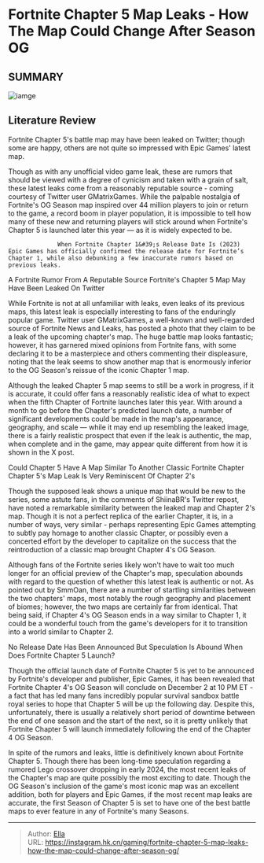 # Fortnite Chapter 5 Map Leaks - How The Map Could Change After Season OG


## SUMMARY 

![iamge](https://static1.srcdn.com/wordpress/wp-content/uploads/2023/11/fortnite-chapter-5-map-leaks-how-the-map-could-change-after-season-og.jpg)

## Literature Review

Fortnite Chapter 5&#39;s battle map may have been leaked on Twitter; though some are happy, others are not quite so impressed with Epic Games&#39; latest map.





Though as with any unofficial video game leak, these are rumors that should be viewed with a degree of cynicism and taken with a grain of salt, these latest leaks come from a reasonably reputable source - coming courtesy of Twitter user GMatrixGames. While the palpable nostalgia of Fortnite&#39;s OG Season map inspired over 44 million players to join or return to the game, a record boom in player population, it is impossible to tell how many of these new and returning players will stick around when Fortnite&#39;s Chapter 5 is launched later this year — as it is widely expected to be.




                  When Fortnite Chapter 1&#39;s Release Date Is (2023)   Epic Games has officially confirmed the release date for Fortnite’s Chapter 1, while also debunking a few inaccurate rumors based on previous leaks.    


 A Fortnite Rumor From A Reputable Source 
Fortnite&#39;s Chapter 5 Map May Have Been Leaked On Twitter
          

While Fortnite is not at all unfamiliar with leaks, even leaks of its previous maps, this latest leak is especially interesting to fans of the enduringly popular game. Twitter user GMatrixGames, a well-known and well-regarded source of Fortnite News and Leaks, has posted a photo that they claim to be a leak of the upcoming chapter&#39;s map. The huge battle map looks fantastic; however, it has garnered mixed opinions from Fortnite fans, with some declaring it to be a masterpiece and others commenting their displeasure, noting that the leak seems to show another map that is enormously inferior to the OG Season&#39;s reissue of the iconic Chapter 1 map.





 

Although the leaked Chapter 5 map seems to still be a work in progress, if it is accurate, it could offer fans a reasonably realistic idea of what to expect when the fifth Chapter of Fortnite launches later this year. With around a month to go before the Chapter&#39;s predicted launch date, a number of significant developments could be made in the map&#39;s appearance, geography, and scale — while it may end up resembling the leaked image, there is a fairly realistic prospect that even if the leak is authentic, the map, when complete and in the game, may appear quite different from how it is shown in the X post.



 Could Chapter 5 Have A Map Similar To Another Classic Fortnite Chapter 
Chapter 5&#39;s Map Leak Is Very Reminiscent Of Chapter 2&#39;s
         




Though the supposed leak shows a unique map that would be new to the series, some astute fans, in the comments of ShiinaBR&#39;s Twitter repost, have noted a remarkable similarity between the leaked map and Chapter 2&#39;s map. Though it is not a perfect replica of the earlier Chapter, it is, in a number of ways, very similar - perhaps representing Epic Games attempting to subtly pay homage to another classic Chapter, or possibly even a concerted effort by the developer to capitalize on the success that the reintroduction of a classic map brought Chapter 4&#39;s OG Season.


 

Although fans of the Fortnite series likely won&#39;t have to wait too much longer for an official preview of the Chapter&#39;s map, speculation abounds with regard to the question of whether this latest leak is authentic or not. As pointed out by SmmOan, there are a number of startling similarities between the two chapters&#39; maps, most notably the rough geography and placement of biomes; however, the two maps are certainly far from identical. That being said, if Chapter 4&#39;s OG Season ends in a way similar to Chapter 1, it could be a wonderful touch from the game&#39;s developers for it to transition into a world similar to Chapter 2.






 No Release Date Has Been Announced But Speculation Is Abound 
When Does Fortnite Chapter 5 Launch?
          

Though the official launch date of Fortnite Chapter 5 is yet to be announced by Fortnite&#39;s developer and publisher, Epic Games, it has been revealed that Fortnite Chapter 4&#39;s OG Season will conclude on December 2 at 10 PM ET - a fact that has led many fans incredibly popular survival sandbox battle royal series to hope that Chapter 5 will be up the following day. Despite this, unfortunately, there is usually a relatively short period of downtime between the end of one season and the start of the next, so it is pretty unlikely that Fortnite Chapter 5 will launch immediately following the end of the Chapter 4 OG Season.

In spite of the rumors and leaks, little is definitively known about Fortnite Chapter 5. Though there has been long-time speculation regarding a rumored Lego crossover dropping in early 2024, the most recent leaks of the Chapter&#39;s map are quite possibly the most exciting to date. Though the OG Season&#39;s inclusion of the game&#39;s most iconic map was an excellent addition, both for players and Epic Games, if the most recent map leaks are accurate, the first Season of Chapter 5 is set to have one of the best battle maps to ever feature in any of Fortnite&#39;s many Seasons.






---

> Author: [Ella](https://instagram.hk.cn/)  
> URL: https://instagram.hk.cn/gaming/fortnite-chapter-5-map-leaks-how-the-map-could-change-after-season-og/  

